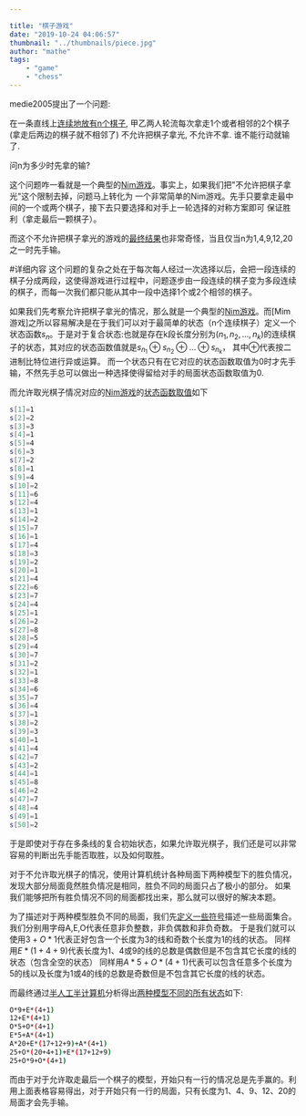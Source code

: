 ```yaml
---

title: "棋子游戏"
date: "2019-10-24 04:06:57"
thumbnail: "../thumbnails/piece.jpg"
author: "mathe"
tags: 
    - "game"
    - "chess" 
---
```


medie2005提出了一个问题:

在一条直线上[连续地放有n个棋子], 甲乙两人轮流每次拿走1个或者相邻的2个棋子(拿走后两边的棋子就不相邻了) 
不允许把棋子拿光, 不允许不拿. 谁不能行动就输了. 

问n为多少时先拿的输?

这个问题咋一看就是一个典型的[Nim游戏]。事实上，如果我们把"不允许把棋子拿光"这个限制去掉，问题马上转化为
一个非常简单的Nim游戏。先手只要拿走最中间的一个或两个棋子，接下去只要选择和对手上一轮选择的对称方案即可
保证胜利（拿走最后一颗棋子）。

而这个不允许把棋子拿光的游戏的[最终结果]也非常奇怪，当且仅当n为1,4,9,12,20之一时先手输。

#详细内容
这个问题的复杂之处在于每次每人经过一次选择以后，会把一段连续的棋子分成两段，这使得游戏进行过程中，问题逐步由一段连续的棋子变为多段连续的棋子，而每一次我们都只能从其中一段中选择1个或2个相邻的棋子。

如果我们先考察允许把棋子拿光的情况，那么就是一个典型的[Nim游戏]。而[Mim游戏]之所以容易解决是在于我们可以对于最简单的状态（n个连续棋子）定义一个状态函数$s_n$。于是对于复合状态:也就是存在k段长度分别为$(n_1,n_2,...,n_k)$的连续棋子的状态，其对应的状态函数值就是$s_{n_1}\oplus s_{n_2}\oplus\dots\oplus s_{n_k}$， 其中$\oplus$代表按二进制比特位进行异或运算。 而一个状态只有在它对应的状态函数取值为0时才先手输，不然先手总可以做出一种选择使得留给对手的局面状态函数取值为0.

而允许取光棋子情况对应的[Nim游戏]的[状态函数取值]如下
```bash
s[1]=1
s[2]=2
s[3]=3
s[4]=1
s[5]=4
s[6]=3
s[7]=2
s[8]=1
s[9]=4
s[10]=2
s[11]=6
s[12]=4
s[13]=1
s[14]=2
s[15]=7
s[16]=1
s[17]=4
s[18]=3
s[19]=2
s[20]=1
s[21]=4
s[22]=6
s[23]=7
s[24]=4
s[25]=1
s[26]=2
s[27]=8
s[28]=5
s[29]=4
s[30]=7
s[31]=2
s[32]=1
s[33]=8
s[34]=6
s[35]=7
s[36]=4
s[37]=1
s[38]=2
s[39]=3
s[40]=1
s[41]=4
s[42]=7
s[43]=2
s[44]=1
s[45]=8
s[46]=2
s[47]=7
s[48]=4
s[49]=1
s[50]=2
```
于是即使对于存在多条线的复合初始状态，如果允许取光棋子，我们还是可以非常容易的判断出先手能否取胜，以及如何取胜。

对于不允许取光棋子的情况，使用计算机统计各种局面下两种模型下的胜负情况，发现大部分局面竟然胜负情况是相同，胜负不同的局面只占了极小的部分。
如果我们能够把所有胜负情况不同的局面都找出来，那么就可以很好的解决本题。

为了描述对于两种模型胜负不同的局面，我们先[定义一些符号]描述一些局面集合。
我们分别用字母A,E,O代表任意非负整数，非负偶数和非负奇数。
于是我们就可以使用$3+O*1$代表正好包含一个长度为3的线和奇数个长度为1的线的状态。
同样用$E*(1+4+9)$代表长度为1、4或9的线的总数是偶数但是不包含其它长度的线的状态（包含全空的状态）
同样用$A*5+O*(4+1)$代表可以包含任意多个长度为5的线以及长度为1或4的线的总数是奇数但是不包含其它长度的线的状态。

而最终通过[半人工半计算机]分析得出[两种模型不同的所有状态]如下:
```bash
O*9+E*(4+1)
12+E*(4+1)
O*5+O*(4+1)
E*5+A*(4+1)
A*20+E*(17+12+9)+A*(4+1)
25+O*(20+4+1)+E*(17+12+9)
25+O*9+O*(4+1)
```
而由于对于允许取走最后一个棋子的模型，开始只有一行的情况总是先手赢的。利用上面表格容易得出，对于开始只有一行的局面，只有长度为1、4、9、12、20的局面才会先手输。

[连续地放有n个棋子]: https://bbs.emath.ac.cn/forum.php?mod=viewthread&tid=763&fromuid=20
[Nim游戏]: https://baike.baidu.com/item/Nim%E6%B8%B8%E6%88%8F/6737105
[最终结果]: https://bbs.emath.ac.cn/forum.php?mod=redirect&goto=findpost&ptid=763&pid=9921&fromuid=20
[状态函数取值]: https://bbs.emath.ac.cn/forum.php?mod=redirect&goto=findpost&ptid=763&pid=9682&fromuid=20
[定义一些符号]: https://bbs.emath.ac.cn/forum.php?mod=redirect&goto=findpost&ptid=763&pid=9750&fromuid=20
[两种模型不同的所有状态]: https://bbs.emath.ac.cn/forum.php?mod=redirect&goto=findpost&ptid=763&pid=9853&fromuid=20
[半人工半计算机]: https://bbs.emath.ac.cn/forum.php?mod=redirect&goto=findpost&ptid=763&pid=10012&fromuid=20
